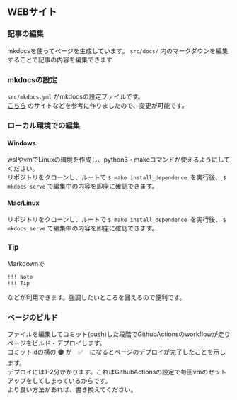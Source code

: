 ## WEBサイト

### 記事の編集
mkdocsを使ってページを生成しています。
``` src/docs/ ``` 内のマークダウンを編集することで記事の内容を編集できます

### mkdocsの設定
``` src/mkdocs.yml ``` がmkdocsの設定ファイルです。  
[こちら](https://qiita.com/mebiusbox2/items/a61d42878266af969e3c) のサイトなどを参考に作りましたので、変更が可能です。  

### ローカル環境での編集
#### Windows
wslやvmでLinuxの環境を作成し、python3・makeコマンドが使えるようにしてください。  
リポジトリをクローンし、ルートで ```$ make install_dependence ```を実行後、 ``` $ mkdocs serve ``` で編集中の内容を即座に確認できます。

#### Mac/Linux
リポジトリをクローンし、ルートで ```$ make install_dependence ```を実行後、 ``` $ mkdocs serve ``` で編集中の内容を即座に確認できます。

### Tip
Markdownで
```
!!! Note
!!! Tip
```
などが利用できます。強調したいところを囲えるので便利です。


### ページのビルド
ファイルを編集してコミット(push)した段階でGithubActionsのworkflowが走りページをビルド・デプロイします。  
コミットidの横の 🟠 が　✅　になるとページのデプロイが完了したことを示します。  
デプロイには1-2分かかります。これはGithubActionsの設定で毎回vmのセットアップをしてしまっているからです。  
より良い方法があれば、書き換えてください。
